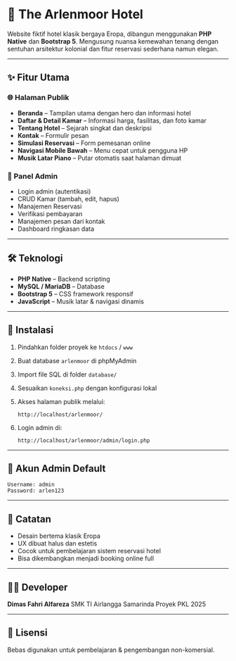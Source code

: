 # 🏨 The Arlenmoor Hotel

Website fiktif hotel klasik bergaya Eropa, dibangun menggunakan **PHP Native** dan **Bootstrap 5**.
Mengusung nuansa kemewahan tenang dengan sentuhan arsitektur kolonial dan fitur reservasi sederhana namun elegan.

---

## ✨ Fitur Utama

### 🌐 Halaman Publik

* **Beranda** – Tampilan utama dengan hero dan informasi hotel
* **Daftar & Detail Kamar** – Informasi harga, fasilitas, dan foto kamar
* **Tentang Hotel** – Sejarah singkat dan deskripsi
* **Kontak** – Formulir pesan
* **Simulasi Reservasi** – Form pemesanan online
* **Navigasi Mobile Bawah** – Menu cepat untuk pengguna HP
* **Musik Latar Piano** – Putar otomatis saat halaman dimuat

### 🔐 Panel Admin

* Login admin (autentikasi)
* CRUD Kamar (tambah, edit, hapus)
* Manajemen Reservasi
* Verifikasi pembayaran
* Manajemen pesan dari kontak
* Dashboard ringkasan data

---

## 🛠️ Teknologi

* **PHP Native** – Backend scripting
* **MySQL / MariaDB** – Database
* **Bootstrap 5** – CSS framework responsif
* **JavaScript** – Musik latar & navigasi dinamis

---

## 🚀 Instalasi

1. Pindahkan folder proyek ke `htdocs` / `www`
2. Buat database `arlenmoor` di phpMyAdmin
3. Import file SQL di folder `database/`
4. Sesuaikan `koneksi.php` dengan konfigurasi lokal
5. Akses halaman publik melalui:

   ```
   http://localhost/arlenmoor/
   ```
6. Login admin di:

   ```
   http://localhost/arlenmoor/admin/login.php
   ```

---

## 👤 Akun Admin Default

```
Username: admin
Password: arlen123
```

---

## 📌 Catatan

* Desain bertema klasik Eropa
* UX dibuat halus dan estetis
* Cocok untuk pembelajaran sistem reservasi hotel
* Bisa dikembangkan menjadi booking online full

---

## 👨‍💻 Developer

**Dimas Fahri Alfareza**
SMK TI Airlangga Samarinda
Proyek PKL 2025

---

## 📄 Lisensi

Bebas digunakan untuk pembelajaran & pengembangan non-komersial.